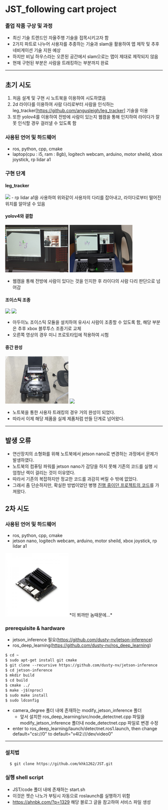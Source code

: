 # JST_following cart project

### 졸업 작품 구상 및 과정
- 최신 기술 트렌드인 자율주행 기술을 접목시키고자 함
- 2가지 파트로 나누어 사용자를 추종하는 기술과 slam을 활용하여 맵 제작 및 추후 네비게이션 기술 지원 예상
- 하지만 비닐 하우스라는 오픈된 공간에서 slam으로는 맵이 제대로 제작되지 않음
- 현재 구현된 부분은 사람을 트래킹하는 부분까지 완료

***

## 초기 시도
1. 처음 설계 및 구현 시 노트북을 이용하여 시도하였음
2. 2d 라이다를 이용하여 사람 다리로부터 사람을 인식하는 leg_tracker[https://github.com/angusleigh/leg_tracker] 기술을 이용
3. 또한 yolov4를 이용하여 전방에 사람이 있는지 웹캠을 통해 인지하여 라이다가 잘못 인식할 경우 걸러낼 수 있도록 함

### 사용된 언어 및 하드웨어
* ros, python, cpp, cmake
* laptop(cpu : i5, ram : 8gb), logitech webcam, arduino, motor sheild, xbox joystick, rp lidar a1

### 구현 단계
#### leg_tracker
<img width="60%" src="https://github.com/khk1262/JST/blob/main/photo/%EB%8B%A4%EB%A6%AC%EC%B6%94%EC%A0%81.gif?raw=true"/>
- rp lidar a1을 사용하여 위와같이 사용자의 다리를 잡아내고, 라이다로부터 떨어진 위치를 알아낼 수 있음

#### yolov4와 결합
<img width="40%" src="https://github.com/khk1262/JST/blob/main/photo/%EC%8B%A4%ED%97%981.jpg"/> <img width="40%" src="https://github.com/khk1262/JST/blob/main/photo/%EC%8B%A4%ED%97%982.jpg"/>
- 웹캠을 통해 전방에 사람이 있다는 것을 인지한 후 라이다의 사람 다리 판단으로 넘어감

#### 조이스틱 조종
<img width="30%" src="https://github.com/khk1262/JST/blob/main/photo/%EC%A1%B0%EC%9D%B4%EC%8A%A4%ED%8B%B1.gif"/> <img width="30%" src="https://github.com/khk1262/JST/blob/main/photo/%EB%B8%94%ED%88%AC%EC%A1%B0%EC%A2%85.gif"/>
- 아두이노 조이스틱 모듈을 설치하여 유사시 사람이 조종할 수 있도록 함, 해당 부분은 추후 xbox 블루투스 조종기로 교체
- 오른쪽 영상의 경우 미니 프로토타입에 적용하여 시험

#### 중간 완성
<img width="40%" src="https://github.com/khk1262/JST/blob/main/photo/%EC%B4%88%EA%B8%B0%EB%8B%A8%EA%B3%84.jpg"/> <img width="30%" src="https://github.com/khk1262/JST/blob/main/photo/%ED%9B%84%EB%B0%A9.gif"/>
- 노트북을 통한 사용자 트래킹의 경우 거의 완성이 되었다.
- 따라서 이제 해당 제품을 실제 제품처럼 만들 단계로 넘어왔다.

***

## 발생 오류
* 연산장치의 소형화를 위해 노트북에서 jetson nano로 변경하는 과정에서 문제가 발생하였다.
* 노트북의 컴퓨팅 파워를 jetson nano가 감당을 하지 못해 기존의 코드를 실행 시 엄청난 렉이 걸리는 것이 이유였다.
* 따라서 기존의 복잡하지만 정교한 코드를 과감히 버릴 수 밖에 없었다.
* 그래서 좀 단순하지만, 확실한 방법이었던 병행 [진행 중이던 프로젝트의 코드](https://github.com/khk1262/camera_degree)를 가져왔다.

## 2차 시도

### 사용된 언어 및 하드웨어
* ros, python, cpp, cmake
* jetson nano, logitech webcam, arduino, motor sheild, xbox joystick, rp lidar a1
<img width="40%" src="https://github.com/khk1262/JST/blob/main/photo/jetson.jpg"/>
*이 쬐까만 놈때문에...*

### prerequisite & hardware
* jetson_inference 필요(https://github.com/dusty-nv/jetson-inference)
* ros_deep_learning(https://github.com/dusty-nv/ros_deep_learning)
```
$ cd ~
$ sudo apt-get install git cmake
$ git clone --recursive https://github.com/dusty-nv/jetson-inference
$ cd jetson-inference
$ mkdir build
$ cd build
$ cmake ../
$ make -j$(nproc)
$ sudo make install
$ sudo ldconfig
```
* camera_degree 폴더 내에 존재하는 modify_jetson_inference 폴더
  * 앞서 설치한 ros_deep_learning/src/node_detectnet.cpp 파일을 modify_jetson_inference 폴더내 node_detectnet.cpp 파일로 변경 수정
* enter to ros_deep_learning/launch/detectnet.ros1.launch, then change default="csi://0" to default="v4l2:///dev/video0"
- - -

### 설치법
```
  $ git clone https://github.com/khk1262/JST.git
```

### 실행 shell script
* JST/code 폴더 내에 존재하는 start.sh
* 이것은 젯슨 나노가 부팅시 자동으로 roslaunch를 실행하기 위함
* https://ahnbk.com/?p=1329 해당 블로그 글을 참고하여 서비스 파일 생성
  
  
